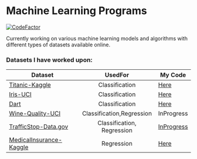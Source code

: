 # Machine Learning Programs
[![CodeFactor](https://www.codefactor.io/repository/github/vibhavnirmal/machinelearningprograms/badge)](https://www.codefactor.io/repository/github/vibhavnirmal/machinelearningprograms)

Currently working on various machine learning models and algorithms with different types of datasets available online.

### Datasets I have worked upon:

| Dataset | UsedFor  | My Code |
|-------  |:--------:| ------- |
| [Titanic-Kaggle](https://www.kaggle.com/c/titanic "Titanic Dataset on Kaggle") | Classification | [Here](https://github.com/vibhavnirmal/MachineLearningPrograms/tree/master/Kaggle/titanic) |
|[Iris-UCI](https://archive.ics.uci.edu/ml/datasets/Iris/ "Iris Dataset on UCI archive") | Classification | [Here](https://github.com/vibhavnirmal/MachineLearningPrograms/tree/master/Classification/iris) |
|[Dart](https://github.com/ben519/MLPB/tree/master/Problems/Classify%20Dart%20Throwers/_Data "Hypothetical Dataset generated with script") |Classification| [Here](https://github.com/vibhavnirmal/MachineLearningPrograms/tree/master/Classification/dart) |
|[Wine-Quality-UCI](https://archive.ics.uci.edu/ml/datasets/Wine+Quality)|Classification,Regression|InProgress|
|[TrafficStop-Data.gov](https://catalog.data.gov/dataset/police-traffic-stops-by-gender-and-ethnicity)|Classification, Regression|[InProgress](https://github.com/vibhavnirmal/MachineLearningPrograms/tree/master/Regression/trafficstop)|
|[MedicalInsurance-Kaggle](https://www.kaggle.com/mirichoi0218/insurance)|Regression|[Here](https://www.kaggle.com/vibhavnirmal/insurancemodel)|